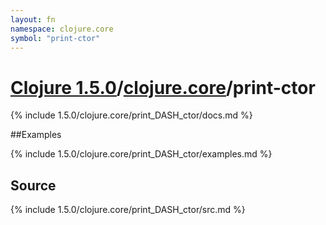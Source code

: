 ```yaml
---
layout: fn
namespace: clojure.core
symbol: "print-ctor"
---
```


# [Clojure 1.5.0](../../)/[clojure.core](../)/print-ctor

{% include 1.5.0/clojure.core/print_DASH_ctor/docs.md %}

##Examples

{% include 1.5.0/clojure.core/print_DASH_ctor/examples.md %}
## Source
{% include 1.5.0/clojure.core/print_DASH_ctor/src.md %}

